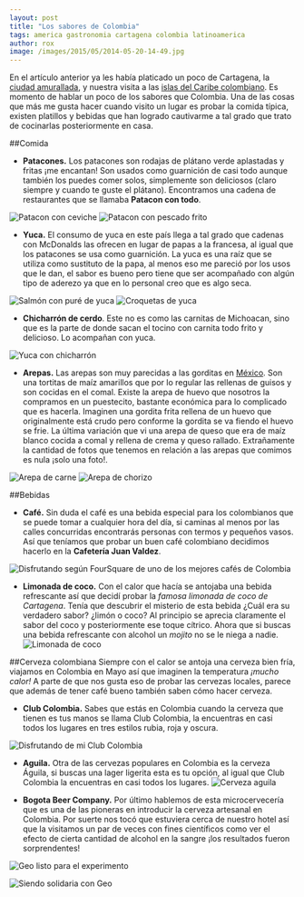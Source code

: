 ```yaml
---
layout: post
title: "Los sabores de Colombia"
tags: america gastronomia cartagena colombia latinoamerica
author: rox
image: /images/2015/05/2014-05-20-14-49.jpg
---
```

En el artículo anterior ya les había platicado un poco de Cartagena, la [ciudad amurallada](/cartagena-ciudad-amurallada/), y nuestra visita a las [islas del Caribe colombiano](/cartagena-las-islas/). Es momento de hablar un poco de los sabores que Colombia. Una de las cosas que más me gusta hacer cuando visito un lugar es probar la comida típica, existen platillos y bebidas que han logrado cautivarme a tal grado que trato de cocinarlas posteriormente en casa.

##Comida

* **Patacones.** Los patacones son rodajas de plátano verde aplastadas y fritas ¡me encantan! Son usados como guarnición de casi todo aunque también los puedes comer solos, simplemente son deliciosos (claro siempre y cuando te guste el plátano). Encontramos una cadena de restaurantes que se llamaba **Patacon con todo**.

![Patacon con ceviche](/images/2015/05/2014-05-20-14-49.jpg)
![Patacon con pescado frito](/images/2015/05/2014-05-20-14-49-56.jpg)

* **Yuca.** El consumo de yuca en este país llega a tal grado que cadenas con McDonalds las ofrecen en lugar de papas a la francesa, al igual que los patacones se usa como guarnición. La yuca es una raíz que se utiliza como sustituto de la papa, al menos eso me pareció por los usos que le dan, el sabor es bueno pero tiene que ser acompañado con algún tipo de aderezo ya que en lo personal creo que es algo seca.

![Salmón con puré de yuca](/images/2015/05/2014-05-23-14-18-30-1.jpg)
![Croquetas de yuca](/images/2015/05/2014-05-23-14-01-17.jpg)

* **Chicharrón de cerdo**. Este no es como las carnitas de Michoacan, sino que es la parte de donde sacan el tocino con carnita todo frito y delicioso. Lo acompañan con yuca.

![Yuca con chicharrón](/images/2015/05/2014-05-21-09-47-16.jpg)

* **Arepas.** Las arepas son muy parecidas a las gorditas en [México](/tag/mexico). Son una tortitas de maíz amarillos que por lo regular las rellenas de guisos y son cocidas en el comal. Existe la arepa de huevo que nosotros la compramos en un puestecito, bastante económica para lo complicado que es hacerla. Imaginen una gordita frita rellena de un huevo que originalmente está crudo pero conforme la gordita se va fiendo el huevo se frie. La última variación que vi una arepa de queso que era de maíz blanco cocida a comal y rellena de crema y queso rallado. Extrañamente la cantidad de fotos que tenemos en relación a las arepas que comimos es nula ¡solo una foto!.

![Arepa de carne](/images/2015/05/2014-05-22-20-16-53.jpg)
![Arepa de chorizo](/images/2015/05/2014-05-22-20-16-43.jpg)

##Bebidas 

* **Café.** Sin duda el café es una bebida especial para los colombianos que se puede tomar a cualquier hora del día, si caminas al menos por las calles concurridas encontrarás personas con termos y pequeños vasos. Así que teníamos que probar un buen café colombiano decidimos hacerlo en la **Cafetería Juan Valdez**.

![Disfrutando según FourSquare de uno de los mejores cafés de Colombia](/images/2015/05/2014-05-21-11-49-21.jpg)


* **Limonada de coco.** Con el calor que hacía se antojaba una bebida refrescante así que decidí probar la *famosa limonada de coco de Cartagena*. Tenía que descubrir el misterio de esta bebida ¿Cuál era su verdadero sabor? ¿limón o coco? Al principio se aprecia claramente el sabor del coco y posteriormente ese toque cítrico. Ahora que si buscas una bebida refrescante con alcohol un *mojito* no se le niega a nadie.
![Limonada de coco](/images/2015/05/2014-05-24-19-26-16.jpg)

##Cerveza colombiana
Siempre con el calor se antoja una cerveza bien fría, viajamos en Colombia en Mayo así que imaginen la temperatura *¡mucho calor!* A parte de que nos gusta eso de probar las cervezas locales, parece que además de tener café bueno también saben cómo hacer cerveza.

* **Club Colombia.** Sabes que estás en Colombia cuando la cerveza que tienen es tus manos se llama Club Colombia,  la  encuentras en casi todos los lugares en tres estilos rubia, roja y oscura.

![Disfrutando de mi Club Colombia](/images/2015/05/2014-05-20-19-43-55.jpg)

* **Aguila.** Otra de las cervezas populares en Colombia es la cerveza Águila, si buscas una lager ligerita esta es tu opción, al igual que Club Colombia la encuentras en casi todos los lugares.
![Cerveza aguila](/images/2015/05/2014-05-22-21-25-28.jpg)

* **Bogota Beer Company.** Por último hablemos de esta microcervecería que es una de las pioneras en introducir la cerveza artesanal en Colombia. Por suerte nos tocó que estuviera cerca de nuestro hotel así que la visitamos un par de veces con fines científicos como ver el efecto de cierta cantidad de alcohol en la sangre ¡los resultados fueron sorprendentes!

![Geo listo para el experimento](/images/2015/05/2014-05-20-21-00-14.jpg)

![Siendo solidaria con Geo](/images/2015/05/2014-05-20-21-07-58.jpg)
